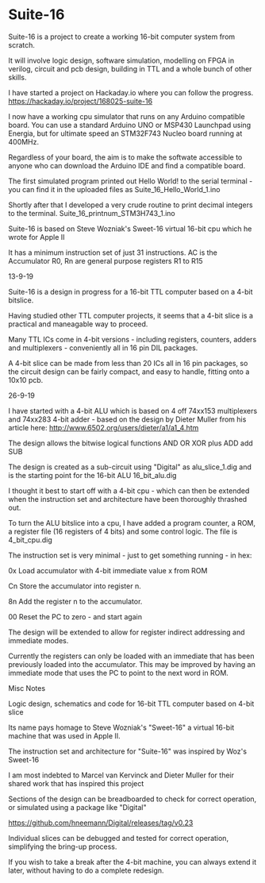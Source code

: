 # Suite-16

Suite-16 is a project to create a working 16-bit computer system from scratch.

It will involve logic design, software simulation, modelling on FPGA in verilog, circuit and pcb design, building in TTL and a whole bunch of other skills.

I have started a project on Hackaday.io where you can follow the progress.  https://hackaday.io/project/168025-suite-16

I now have a working cpu simulator that runs on any Arduino compatible board. You can use a standard Arduino UNO or MSP430 Launchpad using Energia, but for ultimate speed an STM32F743 Nucleo board running at 400MHz. 

Regardless of your board, the aim is to make the softwate accessible to anyone who can download the Arduino IDE and find a compatible board.

The first simulated program printed out Hello World! to the serial terminal - you can find it in the uploaded files as Suite_16_Hello_World_1.ino

Shortly after that I developed a very crude routine to print decimal integers to the terminal. Suite_16_printnum_STM3H743_1.ino

Suite-16 is based on Steve Wozniak's Sweet-16 virtual 16-bit cpu which he wrote for Apple II

It has a minimum instruction set of just 31 instructions. AC is the Accumulator R0, Rn are general purpose registers R1 to R15



13-9-19

Suite-16 is a design in progress for a 16-bit TTL computer based on a 4-bit bitslice.

Having studied other TTL computer projects, it seems that a 4-bit slice is a practical and maneagable way to proceed.

Many TTL ICs come in 4-bit versions - including registers, counters, adders and multiplexers - conveniently all in 16 pin DIL packages.

A 4-bit slice can be made from less than 20 ICs all in 16 pin packages, so the circuit design can be fairly compact, and easy to handle, fitting onto a 10x10 pcb. 

26-9-19

I have started with a 4-bit ALU which is based on 4 off 74xx153 multiplexers and 74xx283 4-bit adder - based on the design by Dieter Muller from his article here: http://www.6502.org/users/dieter/a1/a1_4.htm

The design allows the bitwise logical functions AND OR XOR plus ADD add SUB

The design is created as a sub-circuit using "Digital" as alu_slice_1.dig and is the starting point for the 16-bit ALU 16_bit_alu.dig

I thought it best to start off with a 4-bit cpu - which can then be extended when the instruction set and architecture have been thoroughly thrashed out.

To turn the ALU bitslice into a cpu, I have added a program counter, a ROM, a register file (16 registers of 4 bits) and some control logic. The file is 4_bit_cpu.dig

The instruction set is very minimal - just to get something running - in hex:

0x   Load accumulator with 4-bit immediate value x from ROM

Cn   Store the accumulator into register n.

8n   Add the register n to the accumulator.

00   Reset the PC to zero - and start again

The design will be extended to allow for register indirect addressing and immediate modes.

Currently the registers can only be loaded with an immediate that has been previously loaded into the accumulator. This may be improved by having an immediate mode that uses the PC to point to the next word in ROM.

Misc Notes

Logic design, schematics and code for 16-bit TTL computer based on 4-bit slice

Its name pays homage to Steve Wozniak's "Sweet-16" a virtual 16-bit machine that was used in Apple II.

The instruction set and architecture for "Suite-16" was inspired by Woz's Sweet-16

I am most indebted to Marcel van Kervinck and Dieter Muller for their shared work that has inspired this project



Sections of the design can be breadboarded to check for correct operation, or simulated using a package like "Digital"

https://github.com/hneemann/Digital/releases/tag/v0.23

Individual slices can be debugged and tested for correct operation, simplifying the bring-up process. 

If you wish to take a break after the 4-bit machine, you can always extend it later, without having to do a complete redesign.
